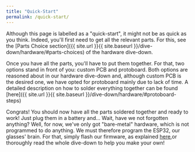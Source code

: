 ```yaml
---
title: "Quick-Start"
permalink: /quick-start/
---
```


Although this page is labelled as a "quick-start", it might not be as quick as you think. Indeed, you'll first need to get all the relevant parts. For this, see the [Parts Choice section]({{ site.url }}{{ site.baseurl }}/dive-down/hardware/#parts-choices) of the hardware dive-down.

Once you have all the parts, you'll have to put them together. For that, two options stand in front of you: custom PCB and protoboard. Both options are reasoned about in our hardware dive-down and, although custom PCB is the desired one, we have opted for protoboard mainly due to lack of time. A detailed description on how to solder everything together can be found [here]({{ site.url }}{{ site.baseurl }}/dive-down/hardware/#protoboard-steps)

Congrats! You should now have all the parts soldered together and ready to work! Just plug them in a battery and... Wait, have we not forgotten anything? Well, for now, we've only got "bare-metal" hardware, which is not programmed to do anything. We must therefore program the ESP32, our glasses' brain. For that, simply flash our firmware, as explained [here](),or thoroughly read the whole dive-down to help you make your own!

